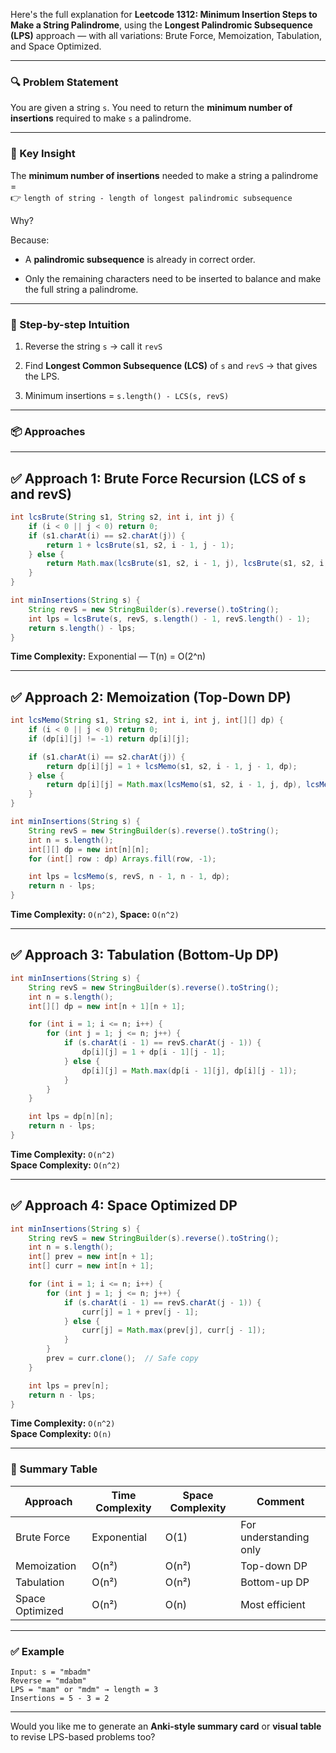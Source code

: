 Here's the full explanation for **Leetcode 1312: Minimum Insertion Steps to Make a String Palindrome**, using the **Longest Palindromic Subsequence (LPS)** approach — with all variations: Brute Force, Memoization, Tabulation, and Space Optimized.

---

### 🔍 Problem Statement

You are given a string `s`. You need to return the **minimum number of insertions** required to make `s` a palindrome.

---

### 🔑 Key Insight

The **minimum number of insertions** needed to make a string a palindrome =  
👉 `length of string - length of longest palindromic subsequence`

Why?

Because:

- A **palindromic subsequence** is already in correct order.
    
- Only the remaining characters need to be inserted to balance and make the full string a palindrome.
    

---

### 🧠 Step-by-step Intuition

1. Reverse the string `s` → call it `revS`
    
2. Find **Longest Common Subsequence (LCS)** of `s` and `revS` → that gives the LPS.
    
3. Minimum insertions = `s.length() - LCS(s, revS)`
    

---

### 📦 Approaches

---

## ✅ Approach 1: Brute Force Recursion (LCS of s and revS)

```java
int lcsBrute(String s1, String s2, int i, int j) {
    if (i < 0 || j < 0) return 0;
    if (s1.charAt(i) == s2.charAt(j)) {
        return 1 + lcsBrute(s1, s2, i - 1, j - 1);
    } else {
        return Math.max(lcsBrute(s1, s2, i - 1, j), lcsBrute(s1, s2, i, j - 1));
    }
}

int minInsertions(String s) {
    String revS = new StringBuilder(s).reverse().toString();
    int lps = lcsBrute(s, revS, s.length() - 1, revS.length() - 1);
    return s.length() - lps;
}
```

**Time Complexity:** Exponential — T(n) = O(2^n)

---

## ✅ Approach 2: Memoization (Top-Down DP)

```java
int lcsMemo(String s1, String s2, int i, int j, int[][] dp) {
    if (i < 0 || j < 0) return 0;
    if (dp[i][j] != -1) return dp[i][j];

    if (s1.charAt(i) == s2.charAt(j)) {
        return dp[i][j] = 1 + lcsMemo(s1, s2, i - 1, j - 1, dp);
    } else {
        return dp[i][j] = Math.max(lcsMemo(s1, s2, i - 1, j, dp), lcsMemo(s1, s2, i, j - 1, dp));
    }
}

int minInsertions(String s) {
    String revS = new StringBuilder(s).reverse().toString();
    int n = s.length();
    int[][] dp = new int[n][n];
    for (int[] row : dp) Arrays.fill(row, -1);

    int lps = lcsMemo(s, revS, n - 1, n - 1, dp);
    return n - lps;
}
```

**Time Complexity:** `O(n^2)`, **Space:** `O(n^2)`

---

## ✅ Approach 3: Tabulation (Bottom-Up DP)

```java
int minInsertions(String s) {
    String revS = new StringBuilder(s).reverse().toString();
    int n = s.length();
    int[][] dp = new int[n + 1][n + 1];

    for (int i = 1; i <= n; i++) {
        for (int j = 1; j <= n; j++) {
            if (s.charAt(i - 1) == revS.charAt(j - 1)) {
                dp[i][j] = 1 + dp[i - 1][j - 1];
            } else {
                dp[i][j] = Math.max(dp[i - 1][j], dp[i][j - 1]);
            }
        }
    }

    int lps = dp[n][n];
    return n - lps;
}
```

**Time Complexity:** `O(n^2)`  
**Space Complexity:** `O(n^2)`

---

## ✅ Approach 4: Space Optimized DP

```java
int minInsertions(String s) {
    String revS = new StringBuilder(s).reverse().toString();
    int n = s.length();
    int[] prev = new int[n + 1];
    int[] curr = new int[n + 1];

    for (int i = 1; i <= n; i++) {
        for (int j = 1; j <= n; j++) {
            if (s.charAt(i - 1) == revS.charAt(j - 1)) {
                curr[j] = 1 + prev[j - 1];
            } else {
                curr[j] = Math.max(prev[j], curr[j - 1]);
            }
        }
        prev = curr.clone();  // Safe copy
    }

    int lps = prev[n];
    return n - lps;
}
```

**Time Complexity:** `O(n^2)`  
**Space Complexity:** `O(n)`

---

### 📌 Summary Table

|Approach|Time Complexity|Space Complexity|Comment|
|---|---|---|---|
|Brute Force|Exponential|O(1)|For understanding only|
|Memoization|O(n²)|O(n²)|Top-down DP|
|Tabulation|O(n²)|O(n²)|Bottom-up DP|
|Space Optimized|O(n²)|O(n)|Most efficient|

---

### ✅ Example

```text
Input: s = "mbadm"
Reverse = "mdabm"
LPS = "mam" or "mdm" → length = 3
Insertions = 5 - 3 = 2
```

---

Would you like me to generate an **Anki-style summary card** or **visual table** to revise LPS-based problems too?